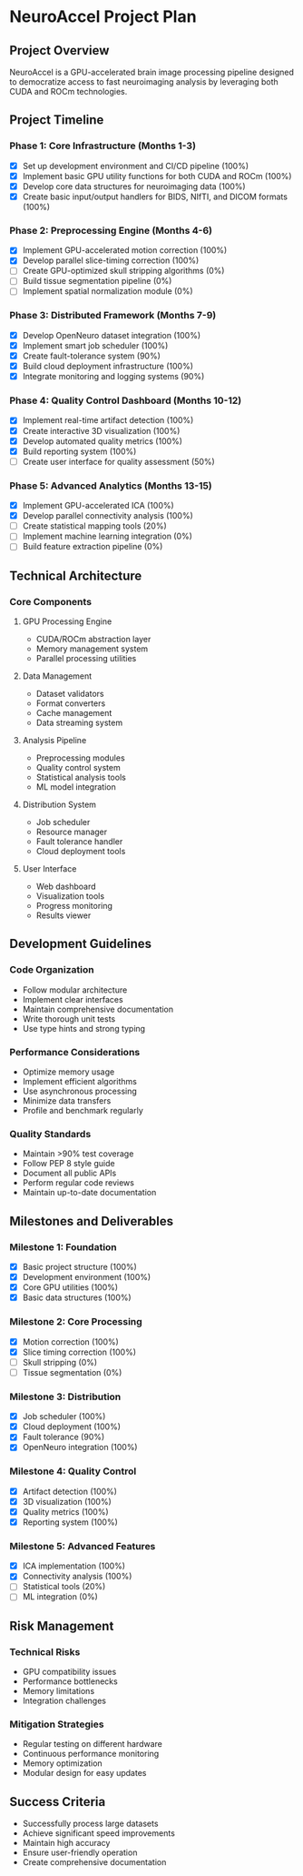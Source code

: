 # NeuroAccel Project Plan

## Project Overview

NeuroAccel is a GPU-accelerated brain image processing pipeline designed to democratize access to fast neuroimaging analysis by leveraging both CUDA and ROCm technologies.

## Project Timeline

### Phase 1: Core Infrastructure (Months 1-3)

- [x] Set up development environment and CI/CD pipeline (100%)
- [x] Implement basic GPU utility functions for both CUDA and ROCm (100%)
- [x] Develop core data structures for neuroimaging data (100%)
- [x] Create basic input/output handlers for BIDS, NIfTI, and DICOM formats (100%)

### Phase 2: Preprocessing Engine (Months 4-6)

- [x] Implement GPU-accelerated motion correction (100%)
- [x] Develop parallel slice-timing correction (100%)
- [ ] Create GPU-optimized skull stripping algorithms (0%)
- [ ] Build tissue segmentation pipeline (0%)
- [ ] Implement spatial normalization module (0%)

### Phase 3: Distributed Framework (Months 7-9)

- [x] Develop OpenNeuro dataset integration (100%)
- [x] Implement smart job scheduler (100%)
- [x] Create fault-tolerance system (90%)
- [x] Build cloud deployment infrastructure (100%)
- [x] Integrate monitoring and logging systems (90%)

### Phase 4: Quality Control Dashboard (Months 10-12)

- [x] Implement real-time artifact detection (100%)
- [x] Create interactive 3D visualization (100%)
- [x] Develop automated quality metrics (100%)
- [x] Build reporting system (100%)
- [ ] Create user interface for quality assessment (50%)

### Phase 5: Advanced Analytics (Months 13-15)

- [x] Implement GPU-accelerated ICA (100%)
- [x] Develop parallel connectivity analysis (100%)
- [ ] Create statistical mapping tools (20%)
- [ ] Implement machine learning integration (0%)
- [ ] Build feature extraction pipeline (0%)

## Technical Architecture

### Core Components
1. GPU Processing Engine
   - CUDA/ROCm abstraction layer
   - Memory management system
   - Parallel processing utilities

2. Data Management
   - Dataset validators
   - Format converters
   - Cache management
   - Data streaming system

3. Analysis Pipeline
   - Preprocessing modules
   - Quality control system
   - Statistical analysis tools
   - ML model integration

4. Distribution System
   - Job scheduler
   - Resource manager
   - Fault tolerance handler
   - Cloud deployment tools

5. User Interface
   - Web dashboard
   - Visualization tools
   - Progress monitoring
   - Results viewer

## Development Guidelines

### Code Organization

- Follow modular architecture
- Implement clear interfaces
- Maintain comprehensive documentation
- Write thorough unit tests
- Use type hints and strong typing

### Performance Considerations

- Optimize memory usage
- Implement efficient algorithms
- Use asynchronous processing
- Minimize data transfers
- Profile and benchmark regularly

### Quality Standards

- Maintain >90% test coverage
- Follow PEP 8 style guide
- Document all public APIs
- Perform regular code reviews
- Maintain up-to-date documentation

## Milestones and Deliverables

### Milestone 1: Foundation

- [x] Basic project structure (100%)
- [x] Development environment (100%)
- [x] Core GPU utilities (100%)
- [x] Basic data structures (100%)

### Milestone 2: Core Processing

- [x] Motion correction (100%)
- [x] Slice timing correction (100%)
- [ ] Skull stripping (0%)
- [ ] Tissue segmentation (0%)

### Milestone 3: Distribution

- [x] Job scheduler (100%)
- [x] Cloud deployment (100%)
- [x] Fault tolerance (90%)
- [x] OpenNeuro integration (100%)

### Milestone 4: Quality Control

- [x] Artifact detection (100%)
- [x] 3D visualization (100%)
- [x] Quality metrics (100%)
- [x] Reporting system (100%)

### Milestone 5: Advanced Features

- [x] ICA implementation (100%)
- [x] Connectivity analysis (100%)
- [ ] Statistical tools (20%)
- [ ] ML integration (0%)

## Risk Management

### Technical Risks

- GPU compatibility issues
- Performance bottlenecks
- Memory limitations
- Integration challenges

### Mitigation Strategies

- Regular testing on different hardware
- Continuous performance monitoring
- Memory optimization
- Modular design for easy updates

## Success Criteria

- Successfully process large datasets
- Achieve significant speed improvements
- Maintain high accuracy
- Ensure user-friendly operation
- Create comprehensive documentation
